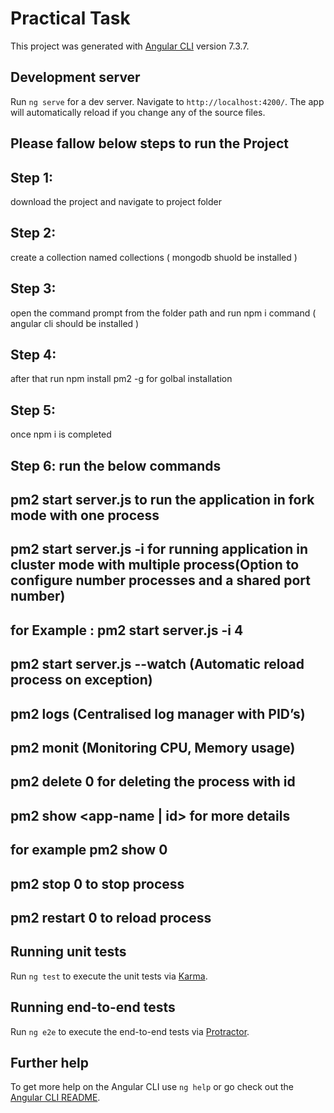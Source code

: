 # Practical Task

This project was generated with [Angular CLI](https://github.com/angular/angular-cli) version 7.3.7.

## Development server

Run `ng serve` for a dev server. Navigate to `http://localhost:4200/`. The app will automatically reload if you change any of the source files.

## Please fallow below steps to run the Project
## Step 1: 
   download the project and navigate to project folder
## Step 2:
   create a collection named collections ( mongodb shuold be installed )
## Step 3:
   open the command prompt from the folder path and run npm i command ( angular cli should be installed )
## Step 4:
   after that run npm install pm2 -g for golbal installation
## Step 5:
   once npm i is completed
## Step 6: run the below commands
   ## pm2 start server.js to run the application in fork mode with one process
   ## pm2 start server.js -i  <number of process> for running application in cluster mode with multiple  process(Option to configure           number processes and a shared port number)
   ## for Example : pm2 start server.js -i 4
   ## pm2 start server.js --watch (Automatic reload process on exception)
   ## pm2 logs (Centralised log manager with PID’s)
   ## pm2 monit (Monitoring CPU, Memory usage)
   ## pm2 delete 0 for deleting the process with id
   ## pm2 show <app-name | id> for more details
   ## for example pm2 show 0 
   ## pm2 stop 0 to stop process 
   ## pm2 restart 0 to reload process
   
## Running unit tests

Run `ng test` to execute the unit tests via [Karma](https://karma-runner.github.io).

## Running end-to-end tests

Run `ng e2e` to execute the end-to-end tests via [Protractor](http://www.protractortest.org/).

## Further help

To get more help on the Angular CLI use `ng help` or go check out the [Angular CLI README](https://github.com/angular/angular-cli/blob/master/README.md).
